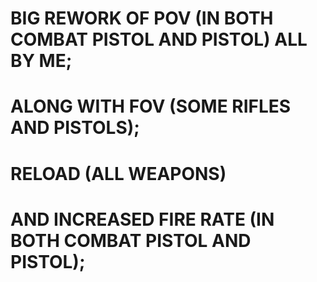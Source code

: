 # BIG REWORK OF POV (IN BOTH COMBAT PISTOL AND PISTOL) ALL BY ME;

# ALONG WITH FOV (SOME RIFLES AND PISTOLS);

# RELOAD (ALL WEAPONS) 

# AND INCREASED FIRE RATE (IN BOTH COMBAT PISTOL AND PISTOL);
